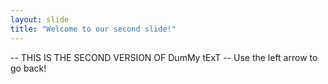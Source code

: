```yaml
---
layout: slide
title: "Welcome to our second slide!"
---
```

--  THIS IS THE SECOND VERSION OF DumMy tExT  --
Use the left arrow to go back!
